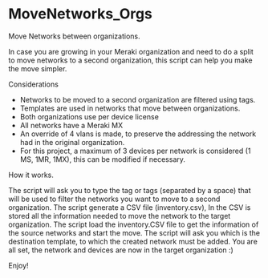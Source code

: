 # MoveNetworks_Orgs
Move Networks between organizations.

In case you are growing in your Meraki organization and need to do a split to move networks to a second organization, 
this script can help you make the move simpler.


Considerations

- Networks to be moved to a second organization are filtered using tags.
- Templates are used in networks that move between organizations.
- Both organizations use per device license
- All networks have a Meraki MX
- An override of 4 vlans is made, to preserve the addressing the network had in the original organization.
- For this project, a maximum of 3 devices per network is considered (1 MS, 1MR, 1MX), this can be modified if necessary.

How it works.

The script will ask you to type the tag or tags (separated by a space) that will be used to filter the networks you want 
to move to a second organization.
The script generate a CSV file (inventory.csv), In the CSV is stored all the information needed to move the network 
to the target organization.
The script load the inventory.CSV file to get the information of the source networks and start the move.
The script will ask you which is the destination template, to which the created network must be added.
You are all set, the network and devices are now in the target organization :)

Enjoy! 
